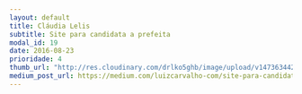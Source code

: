```yaml
---
layout: default
title: Cláudia Lelis
subtitle: Site para candidata a prefeita
modal_id: 19
date: 2016-08-23
prioridade: 4
thumb_url: "http://res.cloudinary.com/drlko5ghb/image/upload/v1473634422/xue5yk6qf1itvhjtvrtp.webp"
medium_post_url: https://medium.com/luizcarvalho-com/site-para-candidata-cl%C3%A1udia-l%C3%A9lis-44ca869f6e40
---
```


